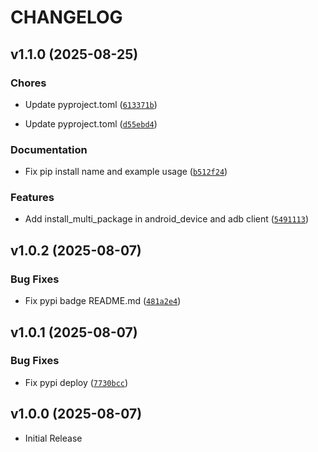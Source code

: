 # CHANGELOG

<!-- version list -->

## v1.1.0 (2025-08-25)

### Chores

- Update pyproject.toml
  ([`613371b`](https://github.com/jwoirhaye/android-device-manager-python/commit/613371bdae829965d0680adf3b1a056ef79254a8))

- Update pyproject.toml
  ([`d55ebd4`](https://github.com/jwoirhaye/android-device-manager-python/commit/d55ebd42c7d9ad9bbfa8a172eeb53491c1d459c6))

### Documentation

- Fix pip install name and example usage
  ([`b512f24`](https://github.com/jwoirhaye/android-device-manager-python/commit/b512f24288d0427303e951cb7324e678ae54eff7))

### Features

- Add install_multi_package in android_device and adb client
  ([`5491113`](https://github.com/jwoirhaye/android-device-manager-python/commit/54911133dc781ff194f9a2a6eb89a1e555a4849f))


## v1.0.2 (2025-08-07)

### Bug Fixes

- Fix pypi badge README.md
  ([`481a2e4`](https://github.com/jwoirhaye/android-device-manager-python/commit/481a2e40040e9abf1dd77b5d473655d0ca38bfaa))


## v1.0.1 (2025-08-07)

### Bug Fixes

- Fix pypi deploy
  ([`7730bcc`](https://github.com/jwoirhaye/android-device-manager-python/commit/7730bccd043ac5213afa7a62a751aa68debb8157))


## v1.0.0 (2025-08-07)

- Initial Release
